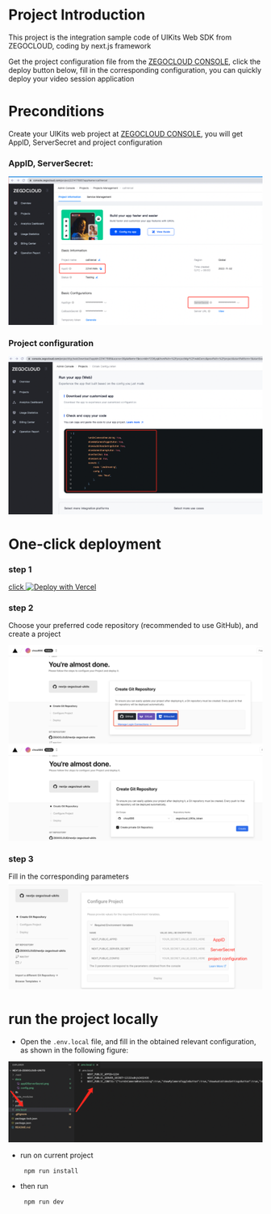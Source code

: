# Project Introduction

This project is the integration sample code of UIKits Web SDK from ZEGOCLOUD, coding by next.js framework

Get the project configuration file from the [ZEGOCLOUD CONSOLE](http://console.zegocloud.com/account/login), click the deploy button below, fill in the corresponding configuration, you can quickly deploy your video session application

# Preconditions

Create your UIKits web project at [ZEGOCLOUD CONSOLE](http://console.zegocloud.com/account/login), you will get AppID, ServerSecret and project configuration

### AppID, ServerSecret:

![config](docs/appIDServerSecret.png)

### Project configuration

![config](docs/config.png)

# One-click deployment

### step 1

[click  ![Deploy with Vercel](https://vercel.com/button)](https://vercel.com/new/clone?repository-url=https%3A%2F%2Fgithub.com%2FZEGOCLOUD%2Fnextjs-zegocloud-uikits&env=NEXT_PUBLIC_APPID,NEXT_PUBLIC_SERVER_SECRET,NEXT_PUBLIC_CONFIG&envDescription=The%203%20parameters%20correspond%20to%20the%20parameters%20obtained%20from%20the%20console&envLink=https%3A%2F%2Fgithub.com%2FZEGOCLOUD%2Fnextjs-zegocloud-uikits%23readme&project-name=nextjs-zegocloud-uikits&demo-title=nextjs-zegocloud-uikits&demo-description=nextjs-zegocloud-uikits)

### step 2

Choose your preferred code repository (recommended to use GitHub), and create a project

![config](docs/create_Repo.png)
![config](docs/create_project.png)

### step 3

Fill in the corresponding parameters
![config](docs/vercelEnv.png)

# run the project locally

- Open the `.env.local` file, and fill in the obtained relevant configuration, as shown in the following figure:

![config](docs/envLocal.png)

- run on current project
  ````
   npm run install
  ````
- then run
  ````
   npm run dev
  ````
